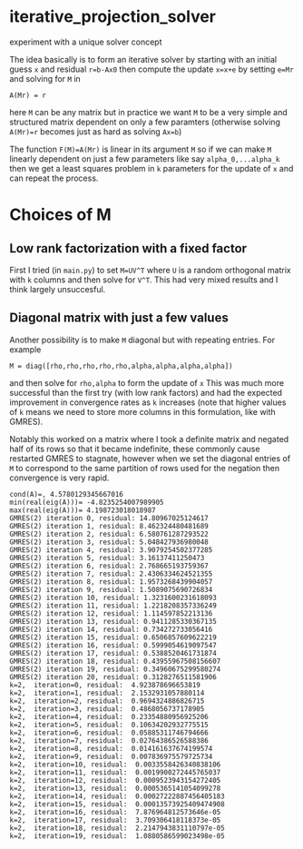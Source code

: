 # iterative_projection_solver
experiment with a unique solver concept


The idea basically is to form an iterative solver by starting
with an initial guess `x` and residual `r=b-Ax0` then compute
the update `x=x+e` by setting `e=Mr` and solving for `M`  in

```
A(Mr) = r
```

here `M` can be any matrix but in practice we want `M` to be a very simple and structured
matrix dependent on only a few paramters (otherwise solving `A(Mr)=r` becomes just as hard
as solving `Ax=b`)

The function `F(M)=A(Mr)` is linear in its argument `M` so if we can make `M` linearly dependent
on just a few parameters like say `alpha_0,...alpha_k` then we get a least squares problem in
`k` parameters for the update of `x` and can repeat the process.


# Choices of M

## Low rank factorization with a fixed factor

First I tried (in `main.py`) to set `M=UV^T` where `U` is a random orthogonal matrix with `k` columns
and then solve for `V^T`. This had very mixed results and I think largely unsuccesful.


## Diagonal matrix with just a few values

Another possibility is to make `M` diagonal but with repeating entries. For example

`M = diag([rho,rho,rho,rho,rho,alpha,alpha,alpha,alpha])`

and then solve for `rho,alpha` to form the update of `x` This was much more successful than the first try (with low rank factors)
and had the expected improvement in convergence rates as `k` increases (note that higher values of `k` means we need to store more columns
in this formulation, like with GMRES).

Notably this worked on a matrix where I took a definite matrix and negated half of its rows so that it became indefinite, these commonly
cause restarted GMRES to stagnate, however when we set the diagonal entries of `M` to correspond to the same partition of rows used for the 
negation then convergence is very rapid.

```
cond(A)=, 4.5780129345667016
min(real(eig(A)))= -4.8235254007989905
max(real(eig(A)))= 4.198723018018987
GMRES(2) iteration 0, residual: 14.80967025124617
GMRES(2) iteration 1, residual: 8.462324480481689
GMRES(2) iteration 2, residual: 6.580761287293522
GMRES(2) iteration 3, residual: 5.048427936980048
GMRES(2) iteration 4, residual: 3.9079254502377285
GMRES(2) iteration 5, residual: 3.16137411250473
GMRES(2) iteration 6, residual: 2.768665193759367
GMRES(2) iteration 7, residual: 2.4306334624521355
GMRES(2) iteration 8, residual: 1.9573268439904057
GMRES(2) iteration 9, residual: 1.5089075690726834
GMRES(2) iteration 10, residual: 1.3231600231618093
GMRES(2) iteration 11, residual: 1.2218208357336249
GMRES(2) iteration 12, residual: 1.114597852213136
GMRES(2) iteration 13, residual: 0.9411285330367135
GMRES(2) iteration 14, residual: 0.734272733056416
GMRES(2) iteration 15, residual: 0.6506857609622219
GMRES(2) iteration 16, residual: 0.5999054619097547
GMRES(2) iteration 17, residual: 0.5388520461731874
GMRES(2) iteration 18, residual: 0.43955967508156607
GMRES(2) iteration 19, residual: 0.34960675299580274
GMRES(2) iteration 20, residual: 0.3128276511581906
k=2,  iteration=0, residual:  4.923878696653819
k=2,  iteration=1, residual:  2.1532931057880114
k=2,  iteration=2, residual:  0.9694324886826715
k=2,  iteration=3, residual:  0.4868056737178905
k=2,  iteration=4, residual:  0.23354880956925206
k=2,  iteration=5, residual:  0.10634202932775515
k=2,  iteration=6, residual:  0.05885311746794666
k=2,  iteration=7, residual:  0.02764386526588386
k=2,  iteration=8, residual:  0.014161637674199574
k=2,  iteration=9, residual:  0.007836975579725734
k=2,  iteration=10, residual:  0.0033558426340838106
k=2,  iteration=11, residual:  0.0019900272445765037
k=2,  iteration=12, residual:  0.0009523943154272405
k=2,  iteration=13, residual:  0.0005365141054099278
k=2,  iteration=14, residual:  0.00027222887456405183
k=2,  iteration=15, residual:  0.00013573925409474908
k=2,  iteration=16, residual:  7.876964812573646e-05
k=2,  iteration=17, residual:  3.709306418118373e-05
k=2,  iteration=18, residual:  2.2147943831110797e-05
k=2,  iteration=19, residual:  1.0880586599023498e-05
```

